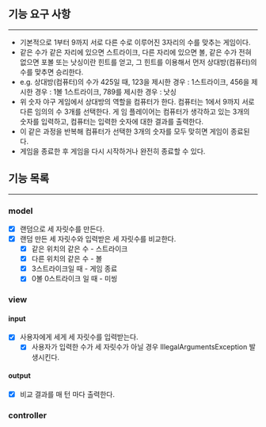 ## 기능 요구 사항

---

- 기본적으로 1부터 9까지 서로 다른 수로 이루어진 3자리의 수를 맞추는 게임이다.
- 같은 수가 같은 자리에 있으면 스트라이크, 다른 자리에 있으면 볼, 같은 수가 전혀 없으면 포볼 또는 낫싱이란 힌트를 얻고, 그 힌트를 이용해서 먼저 상대방(컴퓨터)의 수를 맞추면 승리한다.
- e.g. 상대방(컴퓨터)의 수가 425일 때, 123을 제시한 경우 : 1스트라이크, 456을 제시한 경우 : 1볼 1스트라이크, 789를 제시한 경우 : 낫싱
- 위 숫자 야구 게임에서 상대방의 역할을 컴퓨터가 한다. 컴퓨터는 1에서 9까지 서로 다른 임의의 수 3개를 선택한다. 게 임 플레이어는 컴퓨터가 생각하고 있는 3개의 숫자를 입력하고, 컴퓨터는 입력한 숫자에 대한 결과를 출력한다.
- 이 같은 과정을 반복해 컴퓨터가 선택한 3개의 숫자를 모두 맞히면 게임이 종료된다.
- 게임을 종료한 후 게임을 다시 시작하거나 완전히 종료할 수 있다.

## 기능 목록

---

### model
- [X] 랜덤으로 세 자릿수를 만든다.
- [X] 랜덤 만든 세 자릿수와 입력받은 세 자릿수를 비교한다. 
  - [X] 같은 위치의 같은 수 - 스트라이크
  - [X] 다른 위치의 같은 수 - 볼
  - [X] 3스트라이크일 때 - 게임 종료
  - [X] 0볼 0스트라이크 일 때 - 미씽 

### view
#### input
- [X] 사용자에게 세게 세 자릿수를 입력받는다.
  - [X] 사용자가 입력한 수가 세 자릿수가 아닐 경우 IllegalArgumentsException 발생시킨다.

#### output
- [X] 비교 결과를 매 턴 마다 출력한다.

### controller